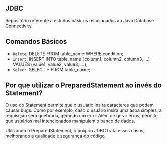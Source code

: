 ## JDBC

Repositório referente a estudos básicos relacionados ao Java Database Connectivity.

## Comandos Básicos

- `Delete`: DELETE FROM table_name WHERE condition;
- `Insert`: INSERT INTO table_name (column1, column2, column3, ...) VALUES (value1, value2, value3, ...);
- `Select`: SELECT * FROM table_name;

## Por que utilizar o PreparedStatement ao invés do Statement?

O uso do Statement permite que o usuário insira caracteres que podem causar bugs. Como por exemplo, caso o usuário insira uma aspa simples, a requisição será quebrada, gerando um erro. Além de gerar erros, permite que usuários mal intencionados manipulem o banco de dados.

Utilizando o PreparedStatement, o próprio JDBC trata esses casos, melhorando a qualidade e segurança do código.